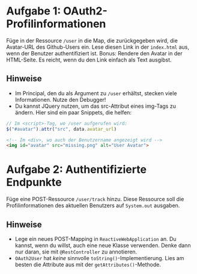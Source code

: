 # Aufgabe 1: OAuth2-Profilinformationen

Füge in der Ressource `/user` in die Map, die zurückgegeben wird, die Avatar-URL des Github-Users ein. 
Lese diesen Link in der `index.html` aus, wenn der Benutzer authentifiziert ist.
Bonus: Rendere den Avatar in der HTML-Seite. 
Es reicht, wenn du den Link einfach als Text ausgibst.

## Hinweise

- Im Principal, den du als Argument zu `/user` erhältst, stecken viele Informationen. Nutze den Debugger!
- Du kannst JQuery nutzen, um das src-Attribut eines img-Tags zu ändern. Hier sind ein paar Snippets, die helfen:
```javascript
// Im <script>-Tag, wo /user aufgerufen wird:
$("#avatar").attr("src", data.avatar_url)
```
```html
<!-- Im <div>, wo auch der Benutzername angezeigt wird -->
<img id="avatar" src="missing.png" alt="User Avatar">
```

# Aufgabe 2: Authentifizierte Endpunkte

Füge eine POST-Ressource `/user/track` hinzu. Diese Ressource soll die Profilinformationen des aktuellen
Benutzers auf `System.out` ausgaben.

## Hinweise

- Lege ein neues POST-Mapping in `ReactiveWebApplication` an. Du kannst, wenn du willst, auch eine neue Klasse verwenden. Denke dann nur daran, sie mit `@RestController` zu annotieren.
- `OAuth2User` hat _keine_ sinnvolle `toString()`-Implementierung. Lies am besten die Attribute aus mit der `getAttributes()`-Methode.
